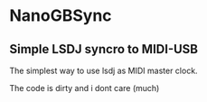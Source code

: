 # NanoGBSync
Simple LSDJ syncro to MIDI-USB
----

The simplest way to use lsdj as MIDI master clock.

The code is dirty and i dont care (much)